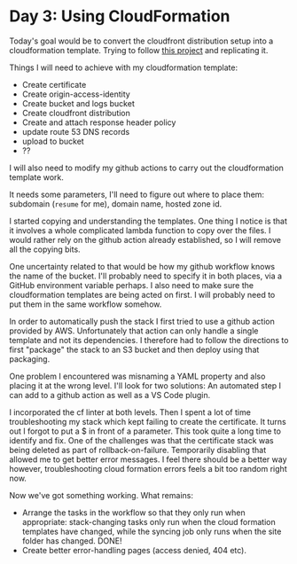# Day 3: Using CloudFormation

Today's goal would be to convert the cloudfront distribution setup into a cloudformation template. Trying to follow [this project](https://github.com/aws-samples/amazon-cloudfront-secure-static-site) and replicating it.

Things I will need to achieve with my cloudformation template:

- Create certificate
- Create origin-access-identity
- Create bucket and logs bucket
- Create cloudfront distribution
- Create and attach response header policy
- update route 53 DNS records
- upload to bucket
- ??

I will also need to modify my github actions to carry out the cloudformation template work.

It needs some parameters, I'll need to figure out where to place them: subdomain (`resume` for me), domain name, hosted zone id.

I started copying and understanding the templates. One thing I notice is that it involves a whole complicated lambda function to copy over the files. I would rather rely on the github action already established, so I will remove all the copying bits.

One uncertainty related to that would be how my github workflow knows the name of the bucket. I'll probably need to specify it in both places, via a GitHub environment variable perhaps. I also need to make sure the cloudformation templates are being acted on first. I will probably need to put them in the same workflow somehow.

In order to automatically push the stack I first tried to use a github action provided by AWS. Unfortunately that action can only handle a single template and not its dependencies. I therefore had to follow the directions to first "package" the stack to an S3 bucket and then deploy using that packaging.

One problem I encountered was misnaming a YAML property and also placing it at the wrong level. I'll look for two solutions: An automated step I can add to a github action as well as a VS Code plugin.

I incorporated the cf linter at both levels. Then I spent a lot of time troubleshooting my stack which kept failing to create the certificate. It turns out I forgot to put a $ in front of a parameter. This took quite a long time to identify and fix. One of the challenges was that the certificate stack was being deleted as part of rollback-on-failure. Temporarily disabling that allowed me to get better error messages. I feel there should be a better way however, troubleshooting cloud formation errors feels a bit too random right now.

Now we've got something working. What remains:

- Arrange the tasks in the workflow so that they only run when appropriate: stack-changing tasks only run when the cloud formation templates have changed, while the syncing job only runs when the site folder has changed. DONE!
- Create better error-handling pages (access denied, 404 etc).

